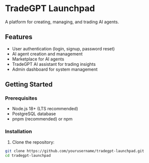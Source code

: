 # TradeGPT Launchpad

A platform for creating, managing, and trading AI agents.

## Features

- User authentication (login, signup, password reset)
- AI agent creation and management
- Marketplace for AI agents
- TradeGPT AI assistant for trading insights
- Admin dashboard for system management

## Getting Started

### Prerequisites

- Node.js 18+ (LTS recommended)
- PostgreSQL database
- pnpm (recommended) or npm

### Installation

1. Clone the repository:

```bash
git clone https://github.com/yourusername/tradegpt-launchpad.git
cd tradegpt-launchpad

